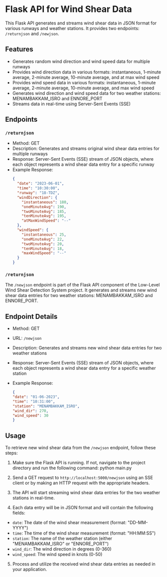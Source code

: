 # Flask API for Wind Shear Data

This Flask API generates and streams wind shear data in JSON format for various runways and weather stations. It provides two endpoints: `/returnjson` and `/newjson`.

## Features

- Generates random wind direction and wind speed data for multiple runways
- Provides wind direction data in various formats: instantaneous, 1-minute average, 2-minute average, 10-minute average, and at max wind speed
- Provides wind speed data in various formats: instantaneous, 1-minute average, 2-minute average, 10-minute average, and max wind speed
- Generates wind direction and wind speed data for two weather stations: MENAMBAKKAM_ISRO and ENNORE_PORT
- Streams data in real-time using Server-Sent Events (SSE)

## Endpoints

### `/returnjson`

- Method: GET
- Description: Generates and streams original wind shear data entries for multiple runways
- Response: Server-Sent Events (SSE) stream of JSON objects, where each object represents a wind shear data entry for a specific runway
- Example Response:
  ```json
  {
    "date": "2023-06-01",
    "time": "10:30:00",
    "runway": "18-TDZ",
    "windDirection": {
      "instantaneous": 180,
      "oneMinuteAvg": 190,
      "twoMinuteAvg": 185,
      "tenMinuteAvg": 195,
      "atMaxWindSpeed": "--"
    },
    "windSpeed": {
      "instantaneous": 25,
      "oneMinuteAvg": 22,
      "twoMinuteAvg": 20,
      "tenMinuteAvg": 18,
      "maxWindSpeed": "--"
    }
  }
  
### `/returnjson`

The `/newjson` endpoint is part of the Flask API component of the Low-Level Wind Shear Detection System project. It generates and streams new wind shear data entries for two weather stations: MENAMBAKKAM_ISRO and ENNORE_PORT.

## Endpoint Details

- Method: GET
- URL: `/newjson`
- Description: Generates and streams new wind shear data entries for two weather stations
- Response: Server-Sent Events (SSE) stream of JSON objects, where each object represents a wind shear data entry for a specific weather station

- Example Response:
  ```json
  {
  "date": "01-06-2023",
  "time": "10:31:00",
  "station": "MENAMBAKKAM_ISRO",
  "wind_dir": 270,
  "wind_speed": 30
  }

## Usage

To retrieve new wind shear data from the `/newjson` endpoint, follow these steps:

1. Make sure the Flask API is running. If not, navigate to the project directory and run the following command:
python main.py
2. Send a GET request to `http://localhost:5000/newjson` using an SSE client or by making an HTTP request with the appropriate headers.

3. The API will start streaming wind shear data entries for the two weather stations in real-time.

4. Each data entry will be in JSON format and will contain the following fields:
- `date`: The date of the wind shear measurement (format: "DD-MM-YYYY")
- `time`: The time of the wind shear measurement (format: "HH:MM:SS")
- `station`: The name of the weather station (either "MENAMBAKKAM_ISRO" or "ENNORE_PORT")
- `wind_dir`: The wind direction in degrees (0-360)
- `wind_speed`: The wind speed in knots (0-50)

5. Process and utilize the received wind shear data entries as needed in your application.
